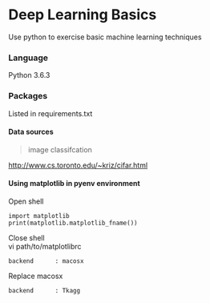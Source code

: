 # Deep Learning Basics
Use python to exercise basic machine learning techniques
### Language
Python 3.6.3
### Packages
Listed in requirements.txt
#### Data sources
> image classifcation

http://www.cs.toronto.edu/~kriz/cifar.html
#### Using matplotlib in pyenv environment
Open shell

```
import matplotlib
print(matplotlib.matplotlib_fname())
```
Close shell  
vi path/to/matplotlibrc

```
backend      : macosx
```
Replace macosx

```
backend      : Tkagg
```
